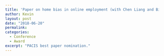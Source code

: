 ```yaml
---
title: 'Paper on home bias in online employment (with Chen Liang and Bin Gu) nominated for the best paper award at 2018 Pacific Asia Conference on Information Systems (PACIS)!'
author: Kevin
layout: post
date: "2018-06-20"
permalink:
categories:
  - Conference
  - Award
excerpt: "PACIS best paper nomination."
---
```


